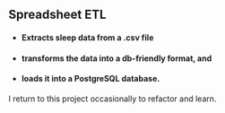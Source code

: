 ## Spreadsheet ETL

* #### Extracts sleep data from a .csv file
* #### transforms the data into a db-friendly format, and 
* #### loads it into a PostgreSQL database.

I return to this project occasionally to refactor and learn.
